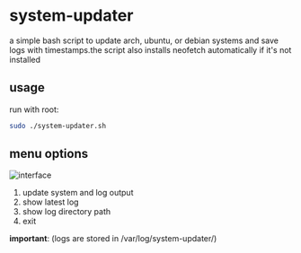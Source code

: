 # system-updater
a simple bash script to update arch, ubuntu, or debian systems and save logs with timestamps.the script also installs neofetch automatically if it's not installed

## usage

run with root:

```bash
sudo ./system-updater.sh
```
## menu options

![interface](https://github.com/yakshaver658/practical-tasks/blob/main/.github/images/image.png?raw=true) 


1. update system and log output
2. show latest log
3. show log directory path
4. exit


**important**: (logs are stored in /var/log/system-updater/)


